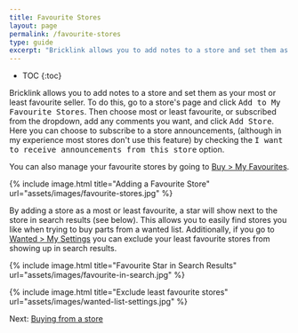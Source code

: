 ```yaml
---
title: Favourite Stores
layout: page
permalink: /favourite-stores
type: guide
excerpt: "Bricklink allows you to add notes to a store and set them as your most or least favourite seller. To do this, go to a store's page and click Add to My Favourite Stores."
---
```


* TOC
{:toc}

Bricklink allows you to add notes to a store and set them as your most or least favourite seller. To do this, go to a store's page and click <kbd>Add to My Favourite Stores</kbd>. Then choose most or least favourite, or subscribed from the dropdown, add any comments you want, and click <kbd>Add Store</kbd>. Here you can choose to subscribe to a store announcements, (although in my experience most stores don't use this feature) by checking the <kbd>I want to receive announcements from this store</kbd> option.

<div class="alert alert-warning">
You can also manage your favourite stores by going to <a class="alert-link" href="http://www.bricklink.com/pref_favorite.asp">Buy > My Favourites</a>.
</div>

{% include image.html
    title="Adding a Favourite Store"
    url="assets/images/favourite-stores.jpg"
%}

By adding a store as a most or least favourite, a star will show next to the store in search results (see below). This allows you to easily find stores you like when trying to buy parts from a wanted list. Additionally, if you go to [Wanted > My Settings](http://www.bricklink.com/wantedSettings.asp) you can exclude your least favourite stores from showing up in search results.

{% include image.html
    title="Favourite Star in Search Results"
    url="assets/images/favourite-in-search.jpg"
%}

{% include image.html
    title="Exclude least favourite stores"
    url="assets/images/wanted-list-settings.jpg"
%}

<span class="label label-next">Next:</span> [Buying from a store](/buying-parts-from-a-store)
